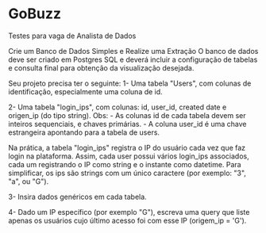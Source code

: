 # GoBuzz
Testes para vaga de Analista de Dados 

Crie um Banco de Dados Simples e Realize uma Extração
O banco de dados deve ser criado em Postgres SQL e deverá incluir a configuração de tabelas e consulta final para obtenção da visualização desejada. 

Seu projeto precisa ter o seguinte:
1- Uma tabela "Users", com colunas de identificação, especialmente uma coluna de id.

2- Uma tabela "login_ips", com colunas: id, user_id, created date e  origen_ip (do tipo string). 
Obs: - As colunas id de cada tabela devem ser inteiros sequenciais, e chaves primárias.
         - A coluna user_id é uma chave estrangeira apontando para a tabela de users. 

Na prática, a tabela "login_ips" registra o IP do usuário cada vez que faz login na plataforma. Assim, cada user possui vários login_ips associados, cada um registrando o IP como string e o instante como datetime. Para simplificar, os ips são strings com um único caractere (por exemplo: "3", "a", ou "G"). 

3- Insira dados genéricos em cada tabela.

4- Dado um IP específico (por exemplo "G"), escreva uma query que liste apenas os usuários cujo último acesso foi com esse IP (origem_ip = 'G').
